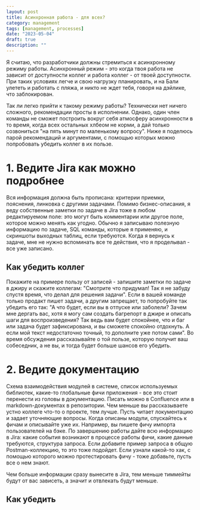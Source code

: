 ```yaml
---
layout: post
title: Асинхронная работа - для всех?
category: management
tags: [management, processes]
date: "2023-05-04"
draft: true
description: ""
---
```


Я считаю, что разработчики должны стремиться к асинхронному режиму работы. Асинхронный режим - это когда твоя работа не зависит от доступности коллег и работа коллег - от твоей доступности. При таких условиях легче и свою нагрузку планировать, и на Бали улететь и работать с пляжа, и никто не ждет тебя, говоря на дэйлике, что заблокирован.

Так ли легко прийти к такому режиму работы? Технически нет ничего сложного, рекомендации просты в исполнении. Однако, один член команды не сможет построить вокруг себя атмосферу асинхронности в то время, когда всех остальных хлбеом не корми, а дай только созвониться "на пять минут по маленькому вопросу". Ниже я поделюсь парой рекомендаций и аргументами, с помощью которых можно попробовать убедить коллег в их пользе.

# 1. Ведите Jira как можно подробнее

Вся информация должна быть прописана: критерии приемки, пояснения, линковка с другими задачами. Помимо бизнес-описания, я веду собственные заметки по задаче в Jira тоже в любом редактируемом поле: это могут быть комментарии или другое поле, которое можно менять как угодно. Обычно я записываю полезную информацию по задаче, SQL команды, которые я применяю, и скриншоты выходных таблиц, если требуются. Когда я вернусь к задаче, мне не нужно вспоминать все те действия, что я проделывал - все уже записано.

## Как убедить коллег

Покажите на примере пользу от записей - запишите заметки по задаче в джиру и скажите коллегам: "Смотрите что придумал! Так я не забуду спустя время, что делал для решения задачи". Если в вашей команде только продакт пишет задачи, а другим запрещает, то попробуйте так убедить его так: "А что будет, если вы в отпуске или заболели? Зачем мне дергать вас, хотя я могу сам создать багрепорт в джире и описать шаги для воспроизведения? Так ведь вам будет спокойнее, что и баг или задача будет зафиксирована, и вы сможете спокойно отдохнуть. А если мой текст недостаточно точный, то дополните уже потом сами". Во время обсуждения рассказывайте о той пользе, которую получит ваш собеседник, а не вы, и тогда будет больше шансов его убедить.

# 2. Ведите документацию

Схема взаимодействия модулей в системе, список используемых библиотек, какие-то глобальные фичи приложения - все это стоит перенести из головы в документацию. Писать можно в Confluence или в markdown-документах в репозитории. Чем меньше вы рассказываете устно коллеге что-то о проекте, тем лучше. Пусть читает локументацию и задает уточняющие вопросы. Когда описаны модули, спускайтесь к фичам и описывайте уже их. Например, вы пишете фичу импорта пользователей на бэке. По завершению работы дайте всю информацию в Jira: какие события возникают в процессе работы фичи, какие данные требуются, структура запроса. Если добавите пример запроса в общую Postman-коллекцию, то это тоже подойдет. Если узнали какой-то хак, с помощью которого можно протестировать фичу - тоже добавьте, пусть все о нем знают.

Чем больше информации сразу вынесите в Jira, тем меньше тиммейты будут от вас зависеть, а значит и отвлекать будут меньше.

## Как убедить




